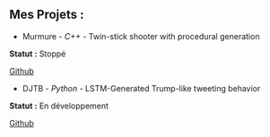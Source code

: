 ## Mes Projets :

* Murmure - _C++_ - Twin-stick shooter with procedural generation

__Statut :__ Stoppé

[Github](https://github.com/lilelvis98/Murmure)



* DJTB - _Python_ - LSTM-Generated Trump-like tweeting behavior

__Statut :__ En développement

[Github](https://github.com/QTGTech/DJTB-Generator)
